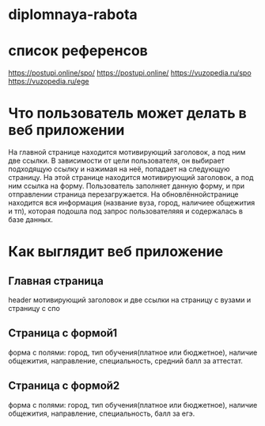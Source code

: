 # diplomnaya-rabota
# список референсов
https://postupi.online/spo/
https://postupi.online/
https://vuzopedia.ru/spo
https://vuzopedia.ru/ege
# Что пользователь может делать в веб приложении
На главной странице находится мотивирующий заголовок, а под ним две ссылки. В зависимости от цели пользователя, он выбирает подходящую ссылку и нажимая на неё, попадает на следующую страницу. На этой странице находится мотивирующий заголовок, а под ним ссылка на форму. Пользователь заполняет данную форму, и при отправлении страница перезагружается. На обновлённойстранице находится вся информация (название вуза, город, наличиее общежития и тп), которая подошла под запрос пользователяяя и содержалась в базе данных.
# Как выглядит веб приложение
## Главная страница
header мотивирующий заголовок и две ссылки на страницу с вузами и страницу с спо
## Страница с формой1
форма с полями: город, тип обучения(платное или бюджетное), наличие общежития, направление, специальность, средний балл за аттестат.
## Страница с формой2
форма с полями: город, тип обучения(платное или бюджетное), наличие общежития, направление, специальность, балл за егэ.
